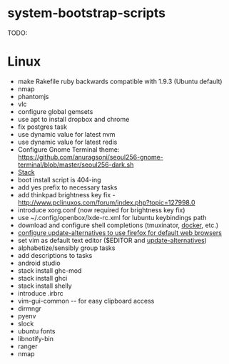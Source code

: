 # system-bootstrap-scripts

TODO:

Linux
=====
- make Rakefile ruby backwards compatible with 1.9.3 (Ubuntu default)
- nmap
- phantomjs
- vlc
- configure global gemsets
- use apt to install dropbox and chrome
- fix postgres task
- use dynamic value for latest nvm
- use dynamic value for latest redis
- Configure Gnome Terminal theme: https://github.com/anuragsoni/seoul256-gnome-terminal/blob/master/seoul256-dark.sh
- [Stack](https://hackage.haskell.org/package/stack)
- boot install script is 404-ing
- add yes prefix to necessary tasks
- add thinkpad brightness key fix - http://www.pclinuxos.com/forum/index.php?topic=127998.0
- introduce xorg.conf (now required for brightness key fix)
- use ~/.config/openbox/lxde-rc.xml for lubuntu keybindings path
- download and configure shell completions (tmuxinator, [docker](https://github.com/docker/docker/blob/master/contrib/completion/bash/docker), etc.)
- [configure update-alternatives to use firefox for default web browsers](http://forgottheaddress.blogspot.com/2012/04/set-firefox-as-default-browser-using.html)
- set vim as default text editor ($EDITOR and [update-alternatives](https://github.com/Valloric/YouCompleteMe/wiki/Building-Vim-from-source))
- alphabetize/sensibly group tasks
- add descriptions to tasks
- android studio
- stack install ghc-mod
- stack install ghci
- stack install shelly
- introduce .irbrc
- vim-gui-common  -- for easy clipboard access
- dirmngr
- pyenv
- slock
- ubuntu fonts
- libnotify-bin
- ranger
- nmap
